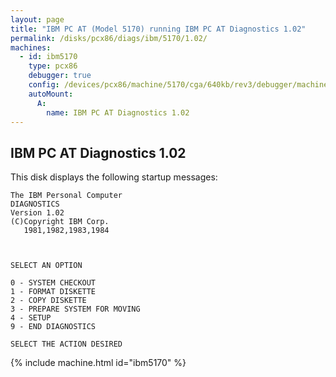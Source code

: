 ```yaml
---
layout: page
title: "IBM PC AT (Model 5170) running IBM PC AT Diagnostics 1.02"
permalink: /disks/pcx86/diags/ibm/5170/1.02/
machines:
  - id: ibm5170
    type: pcx86
    debugger: true
    config: /devices/pcx86/machine/5170/cga/640kb/rev3/debugger/machine.xml
    autoMount:
      A:
        name: IBM PC AT Diagnostics 1.02
---
```


IBM PC AT Diagnostics 1.02
--------------------------

This disk displays the following startup messages:

    The IBM Personal Computer                                                       
    DIAGNOSTICS                                                                     
    Version 1.02                                                                    
    (C)Copyright IBM Corp.                                                          
       1981,1982,1983,1984                                                          
                                                                                    
                                                                                    
                                                                                    
    SELECT AN OPTION                                                                
                                                                                    
    0 - SYSTEM CHECKOUT                                                             
    1 - FORMAT DISKETTE                                                             
    2 - COPY DISKETTE                                                               
    3 - PREPARE SYSTEM FOR MOVING                                                   
    4 - SETUP                                                                       
    9 - END DIAGNOSTICS                                                             
                                                                                    
    SELECT THE ACTION DESIRED                                                       

{% include machine.html id="ibm5170" %}
